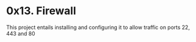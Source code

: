 # 0x13. Firewall
This project entails installing and configuring it to allow traffic on ports 22, 443 and 80

